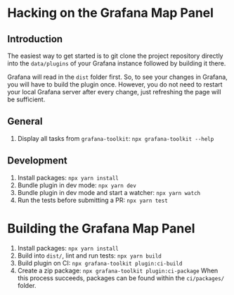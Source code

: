 # Hacking on the Grafana Map Panel

## Introduction
The easiest way to get started is to git clone the project repository 
directly into the `data/plugins` of your Grafana instance followed
by building it there.

Grafana will read in the `dist` folder first. So, to see your changes in 
Grafana, you will have to build the plugin once. However, you do not 
need to restart your local Grafana server after every change, just 
refreshing the page will be sufficient.

## General
1. Display all tasks from `grafana-toolkit`: `npx grafana-toolkit --help`

## Development
1. Install packages: `npx yarn install`
2. Bundle plugin in dev mode: `npx yarn dev`
3. Bundle plugin in dev mode and start a watcher: `npx yarn watch`
4. Run the tests before submitting a PR: `npx yarn test`


# Building the Grafana Map Panel
1. Install packages: `npx yarn install`
2. Build into `dist/`, lint and run tests: `npx yarn build`
3. Build plugin on CI: `npx grafana-toolkit plugin:ci-build`
4. Create a zip package: `npx grafana-toolkit plugin:ci-package`
   When this process succeeds, packages can be found within the `ci/packages/` folder.
